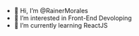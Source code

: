- 👋 Hi, I’m @RainerMorales
- 👀 I’m interested in Front-End Devoloping
- 🌱 I’m currently learning ReactJS

<!---
RainerMorales/RainerMorales is a ✨ special ✨ repository because its `README.md` (this file) appears on your GitHub profile.
You can click the Preview link to take a look at your changes.
--->
